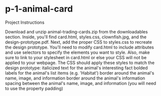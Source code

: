 # p-1-animal-card

Project Instructions

Download and unzip animal-trading-cards.zip from the downloadables section. Inside, you'll find card.html, styles.css, clownfish.jpg, and the design-prototype.pdf.
Next, add the proper CSS to styles.css to recreate the design prototype. You’ll need to modify card.html to include attributes and use selectors to specify the elements you want to style. Also, make sure to link to your stylesheet in card.html or else your CSS will not be applied to your webpage.
The CSS should apply these styles to match the design prototype:
italicized text for the animal's interesting fact
bolded labels for the animal's list items (e.g. 'Habitat')
border around the animal's name, image, and information
border around the animal's information
spacing between the animal's name, image, and information (you will need to use the property padding)

